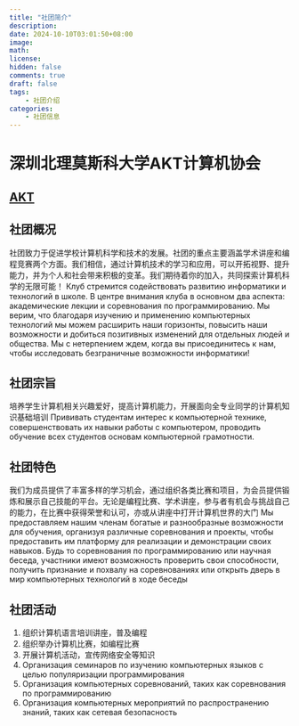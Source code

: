 ```yaml
---
title: "社团简介"
description: 
date: 2024-10-10T03:01:50+08:00
image: 
math: 
license: 
hidden: false
comments: true
draft: false
tags: 
    - 社团介绍
categories:
    - 社团信息
---
```

# 深圳北理莫斯科大学AKT计算机协会
[AKT](avatar.png)
----
## 社团概况
社团致力于促进学校计算机科学和技术的发展。社团的重点主要涵盖学术讲座和编程竞赛两个方面。我们相信，通过计算机技术的学习和应用，可以开拓视野、提升能力，并为个人和社会带来积极的变革。我们期待着你的加入，共同探索计算机科学的无限可能！
Клуб стремится содействовать развитию информатики и технологий в школе. В центре внимания клуба в основном два аспекта: академические лекции и соревнования по программированию. Мы верим, что благодаря изучению и применению компьютерных технологий мы можем расширить наши горизонты, повысить наши возможности и добиться позитивных изменений для отдельных людей и общества. Мы с нетерпением ждем, когда вы присоединитесь к нам, чтобы исследовать безграничные возможности информатики!


## 社团宗旨
培养学生计算机相关兴趣爱好，提高计算机能力，开展面向全专业同学的计算机知识基础培训
Прививать студентам интерес к компьютерной технике, совершенствовать их навыки работы с компьютером, проводить обучение всех студентов основам компьютерной грамотности.

## 社团特色
我们为成员提供了丰富多样的学习机会，通过组织各类比赛和项目，为会员提供锻炼和展示自己技能的平台。无论是编程比赛、学术讲座，参与者有机会与挑战自己的能力，在比赛中获得荣誉和认可，亦或从讲座中打开计算机世界的大门
Мы предоставляем нашим членам богатые и разнообразные возможности для обучения, организуя различные соревнования и проекты, чтобы предоставить им платформу для реализации и демонстрации своих навыков. Будь то соревнования по программированию или научная беседа, участники имеют возможность проверить свои способности, получить признание и похвалу на соревнованиях или открыть дверь в мир компьютерных технологий в ходе беседы  

## 社团活动
1. 组织计算机语言培训讲座，普及编程  
2. 组织举办计算机比赛，如编程比赛
3. 开展计算机活动，宣传网络安全等知识  
1. Организация семинаров по изучению компьютерных языков с целью популяризации программирования
2. Организация компьютерных соревнований, таких как соревнования по программированию
3. Организация компьютерных мероприятий по распространению знаний, таких как сетевая безопасность
